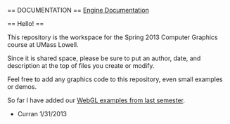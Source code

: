 == DOCUMENTATION ==
[Engine Documentation](http://umlcomputergraphics.github.com/GraphicsProject/Doxygen/Docs/html/)

== Hello! ==

This repository is the workspace for the Spring 2013 Computer Graphics course at UMass Lowell.

Since it is shared space, please be sure to put an author, date, and description at the top of files you create or modify.

Feel free to add any graphics code to this repository, even small examples or demos.

So far I have added our [WebGL examples from last semester](https://github.com/UMLComputerGraphics/GraphicsProject/tree/gh-pages/WebGLExamples).

 - Curran 1/31/2013

